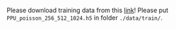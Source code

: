 Please download training data from this [link](https://drive.google.com/file/d/1ZtWDvbeDTHcGTc1tjmPOI1Ydg54pty3w/view?usp=sharing)!
Please put `PPU_poisson_256_512_1024.h5` in folder `./data/train/`.
